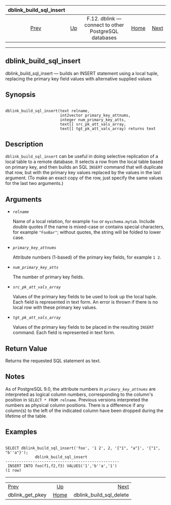 <!--?xml version="1.0" encoding="UTF-8" standalone="no"?-->

|                dblink\_build\_sql\_insert               |                                                                          |                                                      |                                                       |                                                                         |
| :-----------------------------------------------------: | :----------------------------------------------------------------------- | :--------------------------------------------------: | ----------------------------------------------------: | ----------------------------------------------------------------------: |
| [Prev](contrib-dblink-get-pkey.html "dblink_get_pkey")  | [Up](dblink.html "F.12. dblink — connect to other PostgreSQL databases") | F.12. dblink — connect to other PostgreSQL databases | [Home](index.html "PostgreSQL 17devel Documentation") |  [Next](contrib-dblink-build-sql-delete.html "dblink_build_sql_delete") |

***

## dblink\_build\_sql\_insert

dblink\_build\_sql\_insert — builds an INSERT statement using a local tuple, replacing the primary key field values with alternative supplied values

## Synopsis

```

dblink_build_sql_insert(text relname,
                        int2vector primary_key_attnums,
                        integer num_primary_key_atts,
                        text[] src_pk_att_vals_array,
                        text[] tgt_pk_att_vals_array) returns text
```

## Description

`dblink_build_sql_insert` can be useful in doing selective replication of a local table to a remote database. It selects a row from the local table based on primary key, and then builds an SQL `INSERT` command that will duplicate that row, but with the primary key values replaced by the values in the last argument. (To make an exact copy of the row, just specify the same values for the last two arguments.)

## Arguments

* *`relname`*

    Name of a local relation, for example `foo` or `myschema.mytab`. Include double quotes if the name is mixed-case or contains special characters, for example `"FooBar"`; without quotes, the string will be folded to lower case.

* *`primary_key_attnums`*

    Attribute numbers (1-based) of the primary key fields, for example `1 2`.

* *`num_primary_key_atts`*

    The number of primary key fields.

* *`src_pk_att_vals_array`*

    Values of the primary key fields to be used to look up the local tuple. Each field is represented in text form. An error is thrown if there is no local row with these primary key values.

* *`tgt_pk_att_vals_array`*

    Values of the primary key fields to be placed in the resulting `INSERT` command. Each field is represented in text form.

## Return Value

Returns the requested SQL statement as text.

## Notes

As of PostgreSQL 9.0, the attribute numbers in *`primary_key_attnums`* are interpreted as logical column numbers, corresponding to the column's position in `SELECT * FROM relname`. Previous versions interpreted the numbers as physical column positions. There is a difference if any column(s) to the left of the indicated column have been dropped during the lifetime of the table.

## Examples

```

SELECT dblink_build_sql_insert('foo', '1 2', 2, '{"1", "a"}', '{"1", "b''a"}');
             dblink_build_sql_insert
--------------------------------------------------
 INSERT INTO foo(f1,f2,f3) VALUES('1','b''a','1')
(1 row)
```

***

|                                                         |                                                                          |                                                                         |
| :------------------------------------------------------ | :----------------------------------------------------------------------: | ----------------------------------------------------------------------: |
| [Prev](contrib-dblink-get-pkey.html "dblink_get_pkey")  | [Up](dblink.html "F.12. dblink — connect to other PostgreSQL databases") |  [Next](contrib-dblink-build-sql-delete.html "dblink_build_sql_delete") |
| dblink\_get\_pkey                                       |           [Home](index.html "PostgreSQL 17devel Documentation")          |                                              dblink\_build\_sql\_delete |

